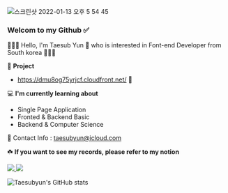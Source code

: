 ![스크린샷 2022-01-13 오후 5 54 45](https://user-images.githubusercontent.com/72742121/149297750-a26ceb16-1e57-4495-931d-aa894e23a9c7.png)



### Welcom to my Github ✅  
🙍🏻‍♂️ Hello, I'm Taesub Yun 👋 who is interested in Font-end Developer from South korea 🙋🏻‍♂️

🎁   __Project__

- https://dmu8og75yrjcf.cloudfront.net/ 🐶


💻  __I'm currently learning about__
- Single Page Application
- Fronted & Backend Basic
- Backend & Computer Science  


📨  Contact Info : taesubyun@icloud.com

☘️ **If you want to see my records, please refer to my notion**



<a href="https://mercury-act-6a5.notion.site/t-a-e-s-u-b-y-u-n-3cf206d09b3849d7b695a4bb86476616" target="_blank"><img src="https://img.shields.io/badge/Notion-%23000000.svg?style=for-the-badge&logo=notion&logoColor=white"/>
<a href="http://www.linkedin.com/in/taesub-yun-51baa9220" target="_blank"><img src="https://img.shields.io/badge/linkedin-%230077B5.svg?style=for-the-badge&logo=linkedin&logoColor=white"/></a>
  
  
![Taesubyun's GitHub stats](https://github-readme-stats.vercel.app/api?username=taesubyun&theme=midnight-purple&show_icons=true)
  
